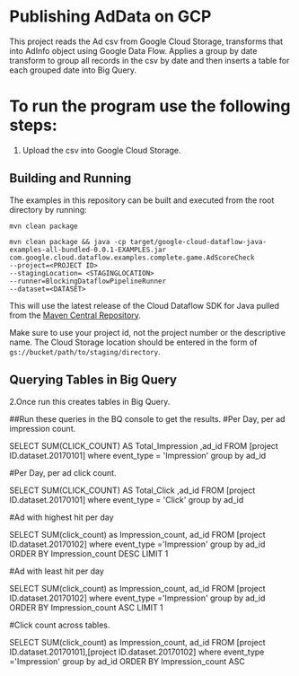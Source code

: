 # Publishing AdData on GCP 

This project reads the Ad csv from Google Cloud Storage, transforms that into AdInfo object using Google Data Flow. 
Applies a group by date transform to group all records in the csv by date and then inserts a table for each grouped date into Big Query.

# To run the program use the following steps:

1. Upload the csv into Google Cloud Storage.

## Building and Running

The examples in this repository can be built and executed from the root directory by running:
    
    mvn clean package 
    
    mvn clean package && java -cp target/google-cloud-dataflow-java-examples-all-bundled-0.0.1-EXAMPLES.jar 
    com.google.cloud.dataflow.examples.complete.game.AdScoreCheck 
    --project=<PROJECT ID> 
    --stagingLocation= <STAGINGLOCATION>
    --runner=BlockingDataflowPipelineRunner 
    --dataset=<DATASET>

   
This will use the latest release of the Cloud Dataflow SDK for Java pulled from the
[Maven Central Repository](http://search.maven.org/#search%7Cga%7C1%7Cg%3A%22com.google.cloud.dataflow%22).

Make sure to use your project id, not the project number or the descriptive name.
The Cloud Storage location should be entered in the form of
`gs://bucket/path/to/staging/directory`. 

## Querying Tables in Big Query
2.Once run this creates tables in Big Query.

##Run these queries in the BQ console to get the results.
#Per Day, per ad impression count.

SELECT SUM(CLICK_COUNT) AS Total_Impression ,ad_id FROM [project ID.dataset.20170101] where event_type = 'Impression' group by ad_id

#Per Day, per ad click count.

SELECT SUM(CLICK_COUNT) AS Total_Click ,ad_id FROM [project ID.dataset.20170101] where event_type = 'Click' group by ad_id

#Ad with highest hit per day 

SELECT SUM(click_count) as Impression_count, ad_id FROM [project ID.dataset.20170102] where event_type ='Impression' group by ad_id ORDER BY Impression_count DESC LIMIT 1

#Ad with least hit per day

SELECT SUM(click_count) as Impression_count, ad_id FROM [project ID.dataset.20170102] where event_type ='Impression' group by ad_id ORDER BY Impression_count ASC LIMIT 1

#Click count across tables. 

SELECT SUM(click_count) as Impression_count, ad_id FROM [project ID.dataset.20170101],[project ID.dataset.20170102] where event_type ='Impression' group by ad_id ORDER BY Impression_count ASC


